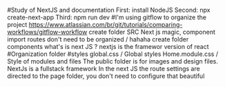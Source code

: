 #Study of NextJS and documentation
First: install NodeJS
Second: npx create-next-app
Third: npm run dev
#I'm using gitflow to organize the project https://www.atlassian.com/br/git/tutorials/comparing-workflows/gitflow-workflow
create folder SRC
Next js magic, component import routes don't need to be organized / hahaha
create folder components
what's is next JS ? nextjs is the framewor version of react
#Organization folder
#styles
global.css / Global styles
Home.module.css / Style of modules and files
The public folder is for images and design files.
NextJs is a fullstack framework
In the next JS the route settings are directed to the page folder, you don't need to configure that beautiful